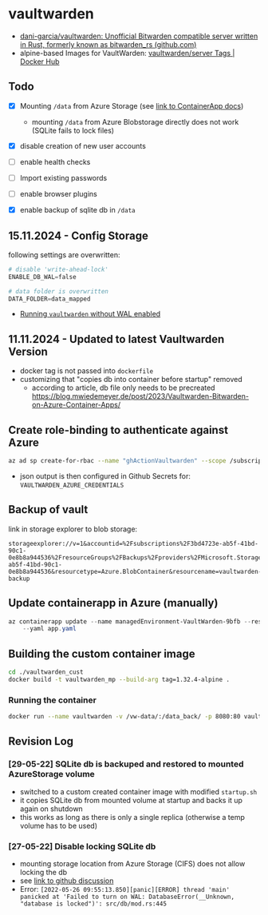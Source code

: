 # vaultwarden

* [dani-garcia/vaultwarden: Unofficial Bitwarden compatible server written in Rust, formerly known as bitwarden_rs (github.com)](https://github.com/dani-garcia/vaultwarden)
* alpine-based Images for VaultWarden:  [vaultwarden/server Tags | Docker Hub](https://hub.docker.com/r/vaultwarden/server/tags?name=alpine)


## Todo

* [x] Mounting `/data` from Azure Storage (see [link to ContainerApp docs](https://docs.microsoft.com/en-us/azure/container-apps/storage-mounts?pivots=aca-cli#configuration-1))
  * mounting `/data` from Azure Blobstorage directly does not work (SQLite fails to lock files)

* [x] disable creation of new user accounts
* [ ] enable health checks
* [ ] Import existing passwords
* [ ] enable browser plugins
* [x] enable backup of sqlite db in `/data`

## 15.11.2024 - Config Storage

following settings are overwritten:

```ps1
# disable 'write-ahead-lock'
ENABLE_DB_WAL=false

# data folder is overwritten
DATA_FOLDER=data_mapped
```

* [Running `vaultwarden` without WAL enabled](https://github.com/dani-garcia/vaultwarden/wiki/Running-without-WAL-enabled)

## 11.11.2024 - Updated to latest Vaultwarden Version

* docker tag is not passed into `dockerfile`
* customizing that "copies db into container before startup" removed
  * according to article, db file only needs to be precreated <https://blog.mwiedemeyer.de/post/2023/Vaultwarden-Bitwarden-on-Azure-Container-Apps/>

## Create role-binding to authenticate against Azure

```sh
az ad sp create-for-rbac --name "ghActionVaultwarden" --scope /subscriptions/3bd4723e-ab5f-41bd-90c1-0e8b8a944536/resourceGroups/VaultWarden --role Contributor --json-auth
```

* json output is then configured in Github Secrets for:  `VAULTWARDEN_AZURE_CREDENTIALS`

## Backup of vault

link in storage explorer to blob storage:

```
storageexplorer://v=1&accountid=%2Fsubscriptions%2F3bd4723e-ab5f-41bd-90c1-0e8b8a944536%2FresourceGroups%2FBackups%2Fproviders%2FMicrosoft.Storage%2FstorageAccounts%2Fnasbackup16&subscriptionid=3bd4723e-ab5f-41bd-90c1-0e8b8a944536&resourcetype=Azure.BlobContainer&resourcename=vaultwarden-backup
```

## Update containerapp in Azure (manually)

```ps1
az containerapp update --name managedEnvironment-VaultWarden-9bfb --resource-group VaultWarden \
    --yaml app.yaml
```

## Building the custom container image

```sh
cd ./vaultwarden_cust
docker build -t vaultwarden_mp --build-arg tag=1.32.4-alpine .
```

### Running the container

```sh
docker run --name vaultwarden -v /vw-data/:/data_back/ -p 8080:80 vaultwarden/server_mp:1.32.4-alpine
```

## Revision Log

### [29-05-22] SQLite db is backuped and restored to mounted AzureStorage volume

* switched to a custom created container image with modified `startup.sh`
* it copies SQLite db from mounted volume at startup and backs it up again on shutdown
* this works as long as there is only a single replica (otherwise a temp volume has to be used)

### [27-05-22] Disable locking SQLite db

* mounting storage location from Azure Storage (CIFS) does not allow locking the db
* see [link to github discussion](https://github.com/dani-garcia/vaultwarden/issues/1201#issuecomment-716804769)
* Error: `[2022-05-26 09:55:13.850][panic][ERROR] thread 'main' panicked at 'Failed to turn on WAL: DatabaseError(__Unknown, "database is locked")': src/db/mod.rs:445`
